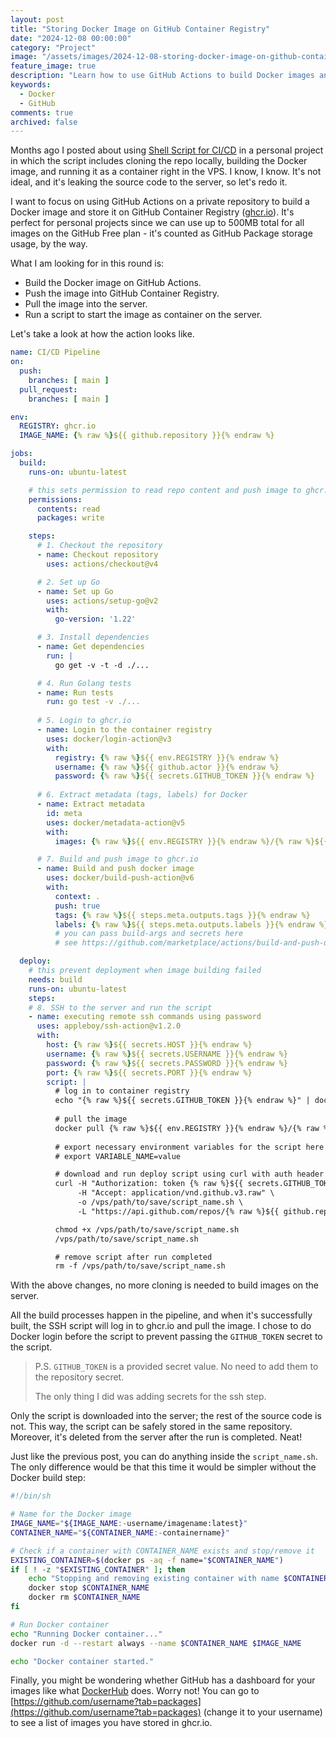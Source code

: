 ```yaml
---
layout: post
title: "Storing Docker Image on GitHub Container Registry"
date: "2024-12-08 00:00:00"
category: "Project"
image: "/assets/images/2024-12-08-storing-docker-image-on-github-container-registry.webp"
feature_image: true
description: "Learn how to use GitHub Actions to build Docker images and store them in GitHub Container Registry (ghcr.io). A guide to improving CI/CD workflow for private repositories without exposing source code to servers."
keywords:
  - Docker
  - GitHub
comments: true
archived: false
---
```


Months ago I posted about using [Shell Script for CI/CD](../shell-scripting-cicd) in a personal project in which the script includes cloning the repo locally, building the Docker image, and running it as a container right in the VPS. I know, I know. It's not ideal, and it's leaking the source code to the server, so let's redo it.

I want to focus on using GitHub Actions on a private repository to build a Docker image and store it on GitHub Container Registry ([ghcr.io](https://ghcr.io/)). It's perfect for personal projects since we can use up to 500MB total for all images on the GitHub Free plan - it's counted as GitHub Package storage usage, by the way.

What I am looking for in this round is:
- Build the Docker image on GitHub Actions.
- Push the image into GitHub Container Registry.
- Pull the image into the server.
- Run a script to start the image as container on the server.

Let's take a look at how the action looks like.

```yaml
name: CI/CD Pipeline
on:
  push:
    branches: [ main ]
  pull_request:
    branches: [ main ]

env:
  REGISTRY: ghcr.io
  IMAGE_NAME: {% raw %}${{ github.repository }}{% endraw %}

jobs:
  build:
    runs-on: ubuntu-latest

    # this sets permission to read repo content and push image to ghcr.io
    permissions:
      contents: read
      packages: write

    steps:
      # 1. Checkout the repository
      - name: Checkout repository
        uses: actions/checkout@v4

      # 2. Set up Go
      - name: Set up Go
        uses: actions/setup-go@v2
        with:
          go-version: '1.22'

      # 3. Install dependencies
      - name: Get dependencies
        run: |
          go get -v -t -d ./...

      # 4. Run Golang tests
      - name: Run tests
        run: go test -v ./...
        
      # 5. Login to ghcr.io
      - name: Login to the container registry
        uses: docker/login-action@v3
        with:
          registry: {% raw %}${{ env.REGISTRY }}{% endraw %}
          username: {% raw %}${{ github.actor }}{% endraw %}
          password: {% raw %}${{ secrets.GITHUB_TOKEN }}{% endraw %}
      
      # 6. Extract metadata (tags, labels) for Docker
      - name: Extract metadata
        id: meta
        uses: docker/metadata-action@v5
        with:
          images: {% raw %}${{ env.REGISTRY }}{% endraw %}/{% raw %}${{ env.IMAGE_NAME }}{% endraw %}

      # 7. Build and push image to ghcr.io
      - name: Build and push docker image
        uses: docker/build-push-action@v6
        with:
          context: .
          push: true
          tags: {% raw %}${{ steps.meta.outputs.tags }}{% endraw %}
          labels: {% raw %}${{ steps.meta.outputs.labels }}{% endraw %}
          # you can pass build-args and secrets here
          # see https://github.com/marketplace/actions/build-and-push-docker-images

  deploy:
    # this prevent deployment when image building failed
    needs: build
    runs-on: ubuntu-latest
    steps:
    # 8. SSH to the server and run the script
    - name: executing remote ssh commands using password
      uses: appleboy/ssh-action@v1.2.0
      with:
        host: {% raw %}${{ secrets.HOST }}{% endraw %}
        username: {% raw %}${{ secrets.USERNAME }}{% endraw %}
        password: {% raw %}${{ secrets.PASSWORD }}{% endraw %}
        port: {% raw %}${{ secrets.PORT }}{% endraw %}
        script: |
          # log in to container registry
          echo "{% raw %}${{ secrets.GITHUB_TOKEN }}{% endraw %}" | docker login {% raw %}${{ env.REGISTRY }}{% endraw %} -u {% raw %}${{ github.actor }}{% endraw %} --password-stdin
          
          # pull the image
          docker pull {% raw %}${{ env.REGISTRY }}{% endraw %}/{% raw %}${{ env.IMAGE_NAME }}{% endraw %}:latest
          
          # export necessary environment variables for the script here
          # export VARIABLE_NAME=value

          # download and run deploy script using curl with auth header
          curl -H "Authorization: token {% raw %}${{ secrets.GITHUB_TOKEN }}{% endraw %}" \
               -H "Accept: application/vnd.github.v3.raw" \
               -o /vps/path/to/save/script_name.sh \
               -L "https://api.github.com/repos/{% raw %}${{ github.repository }}{% endraw %}/contents/repo/path/to/script_name.sh?ref={% raw %}${{ github.sha }}{% endraw %}"

          chmod +x /vps/path/to/save/script_name.sh
          /vps/path/to/save/script_name.sh

          # remove script after run completed
          rm -f /vps/path/to/save/script_name.sh
```

With the above changes, no more cloning is needed to build images on the server.

All the build processes happen in the pipeline, and when it's successfully built, the SSH script will log in to ghcr.io and pull the image. I chose to do Docker login before the script to prevent passing the `GITHUB_TOKEN` secret to the script.

> P.S. `GITHUB_TOKEN` is a provided secret value.
> No need to add them to the repository secret.
>
> The only thing I did was adding secrets for the ssh step.

Only the script is downloaded into the server; the rest of the source code is not. This way, the script can be safely stored in the same repository. Moreover, it's deleted from the server after the run is completed. Neat!

Just like the previous post, you can do anything inside the `script_name.sh`. The only difference would be that this time it would be simpler without the Docker build step:

```bash
#!/bin/sh

# Name for the Docker image
IMAGE_NAME="${IMAGE_NAME:-username/imagename:latest}"
CONTAINER_NAME="${CONTAINER_NAME:-containername}"

# Check if a container with CONTAINER_NAME exists and stop/remove it
EXISTING_CONTAINER=$(docker ps -aq -f name="$CONTAINER_NAME")
if [ ! -z "$EXISTING_CONTAINER" ]; then
    echo "Stopping and removing existing container with name $CONTAINER_NAME..."
    docker stop $CONTAINER_NAME
    docker rm $CONTAINER_NAME
fi

# Run Docker container
echo "Running Docker container..."
docker run -d --restart always --name $CONTAINER_NAME $IMAGE_NAME

echo "Docker container started."

```

Finally, you might be wondering whether GitHub has a dashboard for your images like what [DockerHub](https://hub.docker.com/) does. Worry not! You can go to [https://github.com/username?tab=packages](https://github.com/username?tab=packages) (change it to your username) to see a list of images you have stored in ghcr.io.